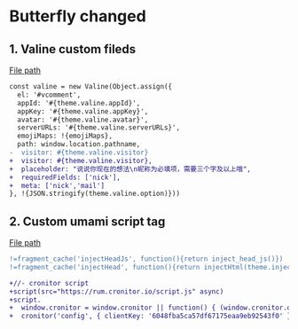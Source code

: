 # Butterfly changed

## 1. Valine custom fileds

[File path](layout\includes\third-party\comments\valine.pug)

```diff
const valine = new Valine(Object.assign({
  el: '#vcomment',
  appId: '#{theme.valine.appId}',
  appKey: '#{theme.valine.appKey}',
  avatar: '#{theme.valine.avatar}',
  serverURLs: '#{theme.valine.serverURLs}',
  emojiMaps: !{emojiMaps},
  path: window.location.pathname,
-  visitor: #{theme.valine.visitor}
+  visitor: #{theme.valine.visitor},
+  placeholder: "说说你现在的想法\n昵称为必填项，需要三个字及以上哦",
+  requiredFields: ['nick'],
+  meta: ['nick','mail']
}, !{JSON.stringify(theme.valine.option)}))
```

## 2. Custom umami script tag

[File path](layout\includes\head.pug)

```diff
!=fragment_cache('injectHeadJs', function(){return inject_head_js()})
!=fragment_cache('injectHead', function(){return injectHtml(theme.inject.head)})

+//- cronitor script
+script(src="https://rum.cronitor.io/script.js" async)
+script.
+  window.cronitor = window.cronitor || function() { (window.cronitor.q = window.cronitor.q || []).push(arguments); };
+  cronitor('config', { clientKey: '6048fba5ca57df67175eaa9eb92543f0' });
```
